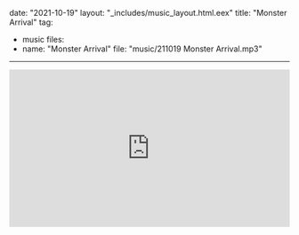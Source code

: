 date: "2021-10-19"
layout: "_includes/music_layout.html.eex"
title: "Monster Arrival"
tag:
  - music
files:
  - name: "Monster Arrival"
    file: "music/211019 Monster Arrival.mp3"
---
<div class="mt-4" style="position:relative;padding-top:56.25%;">
  <iframe style="position:absolute;top:0;left:0;width:100%;height:100%;" src="https://www.youtube.com/embed/_jKTnOzd-jY" title="YouTube video player" frameborder="0" allow="accelerometer; autoplay; clipboard-write; encrypted-media; gyroscope; picture-in-picture" allowfullscreen></iframe>
</div>
